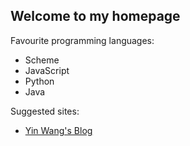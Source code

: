 ## Welcome to my homepage

Favourite programming languages:

* Scheme
* JavaScript
* Python
* Java

Suggested sites:

* <a href="http://www.yinwang.org/">Yin Wang's Blog</a>

